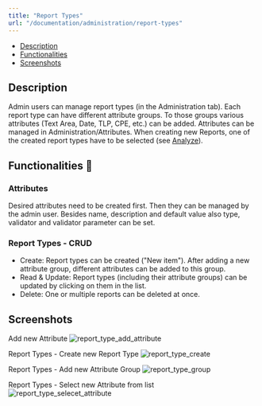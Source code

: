 ```yaml
---
title: "Report Types"
url: "/documentation/administration/report-types"
---
```


* [Description](#description)
* [Functionalities](#functionalities)
* [Screenshots](#screenshots)


## Description
Admin users can manage report types (in the Administration tab). Each report type can have different attribute groups. To those groups various attributes (Text Area, Date, TLP, CPE, etc.) can be added. Attributes can be managed in Administration/Attributes. 
When creating new Reports, one of the created report types have to be selected (see [Analyze](/documentation/analyze)).

## Functionalities 👤

### Attributes 
Desired attributes need to be created first. Then they can be managed by the admin user. Besides name, description and default value also type, validator and validator parameter can be set. 

### Report Types - CRUD 
* Create: Report types can be created ("New item"). After adding a new attribute group, different attributes can be added to this group.
* Read & Update: Report types (including their attribute groups) can be updated by clicking on them in the list. 
* Delete: One or multiple reports can be deleted at once.

## Screenshots
Add new Attribute
![report_type_add_attribute](/documentation/add_attribute.png)

Report Types -  Create new Report Type
![report_type_create](/documentation/report_type_add_new_attribute.png)

Report Types - Add new Attribute Group
![report_type_group](/documentation/report_type_group.png)

Report Types - Select new Attribute from list
![report_type_selecet_attribute](/documentation/report_type_select_attribute.png)
